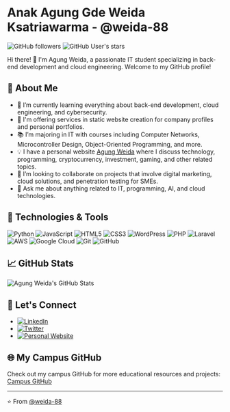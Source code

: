 # Anak Agung Gde Weida Ksatriawarma - @weida-88

![GitHub followers](https://img.shields.io/github/followers/weida-88?style=social)
![GitHub User's stars](https://img.shields.io/github/stars/weida-88?style=social)

Hi there! 👋 I'm Agung Weida, a passionate IT student specializing in back-end development and cloud engineering. Welcome to my GitHub profile!

## 🚀 About Me

- 🌱 I’m currently learning everything about back-end development, cloud engineering, and cybersecurity.
- 💼 I'm offering services in static website creation for company profiles and personal portfolios.
- 📚 I’m majoring in IT with courses including Computer Networks, Microcontroller Design, Object-Oriented Programming, and more.
- 💡 I have a personal website [Agung Weida](https://github.com/weida-88) where I discuss technology, programming, cryptocurrency, investment, gaming, and other related topics.
- 👯 I’m looking to collaborate on projects that involve digital marketing, cloud solutions, and penetration testing for SMEs.
- 💬 Ask me about anything related to IT, programming, AI, and cloud technologies.

## 🔧 Technologies & Tools

![Python](https://img.shields.io/badge/-Python-000?&logo=Python)
![JavaScript](https://img.shields.io/badge/-JavaScript-000?&logo=JavaScript)
![HTML5](https://img.shields.io/badge/-HTML5-000?&logo=HTML5)
![CSS3](https://img.shields.io/badge/-CSS3-000?&logo=CSS3)
![WordPress](https://img.shields.io/badge/-WordPress-000?&logo=WordPress)
![PHP](https://img.shields.io/badge/-PHP-000?&logo=PHP)
![Laravel](https://img.shields.io/badge/-Laravel-000?&logo=Laravel)
![AWS](https://img.shields.io/badge/-AWS-000?&logo=Amazon-AWS)
![Google Cloud](https://img.shields.io/badge/-Google%20Cloud-000?&logo=Google-Cloud)
![Git](https://img.shields.io/badge/-Git-000?&logo=Git)
![GitHub](https://img.shields.io/badge/-GitHub-000?&logo=GitHub)

## 📈 GitHub Stats

![Agung Weida's GitHub Stats](https://github-readme-stats.vercel.app/api?username=weida-88&show_icons=true&theme=radical)

## 🔗 Let's Connect

- [![LinkedIn](https://img.shields.io/badge/LinkedIn-Agung%20Weida-blue?style=flat&logo=linkedin)](https://www.linkedin.com/in/agung-weida/)
- [![Twitter](https://img.shields.io/twitter/follow/agung_weida?style=social)](https://twitter.com/agung_weida)
- [![Personal Website](https://img.shields.io/badge/Website-Agung%20Weida-blue?style=flat&logo=google-chrome)](https://agung-weida.com)

## 🌐 My Campus GitHub

Check out my campus GitHub for more educational resources and projects: [Campus GitHub](https://github.com/weida-88)

---

⭐️ From [@weida-88](https://github.com/weida-88)
